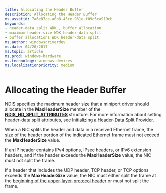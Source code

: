 ```yaml
---
title: Allocating the Header Buffer
description: Allocating the Header Buffer
ms.assetid: 7a6e87ce-a0b8-45ce-961e-f09d5ca919cb
keywords:
- header-data split WDK , buffer allocation
- maximum header size WDK header-data split
- buffer allocations WDK header-data split
ms.author: windowsdriverdev
ms.date: 04/20/2017
ms.topic: article
ms.prod: windows-hardware
ms.technology: windows-devices
ms.localizationpriority: medium
---
```


# Allocating the Header Buffer





NDIS specifies the maximum header size that a miniport driver should allocate in the **MaxHeaderSize** member of the [**NDIS\_HD\_SPLIT\_ATTRIBUTES**](https://msdn.microsoft.com/library/windows/hardware/ff565694) structure. For more information about setting header-data split attributes, see [Initializing a Header-Data Split Provider](initializing-a-header-data-split-provider.md).

When a NIC splits the header and data in a received Ethernet frame, the size of the header portion of the indicated Ethernet frame must not exceed the **MaxHeaderSize** value.

If an IP header contains IPv4 options, IPsec headers, or IPv6 extension headers, and if the header exceeds the **MaxHeaderSize** value, the NIC must not split the frame.

If a header that includes the UDP header, TCP header, or TCP options exceeds the **MaxHeaderSize** value, the NIC must either split the frame at the [beginning of the upper-layer-protocol header](splitting-frames-at-the-beginning-of-the-upper-layer-protocol-headers.md) or must not split the frame.

 

 





